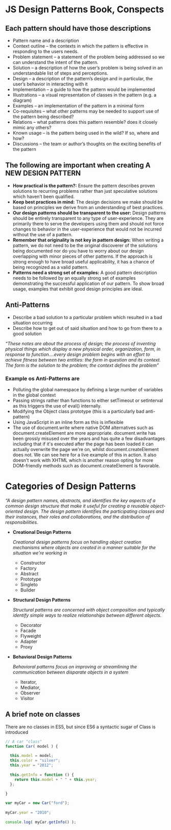# JS Design Patterns Book, Conspects

## Each pattern should have those descriptions

*   Pattern name and a description
*   Context outline – the contexts in which the pattern is effective in responding to the users needs.
*   Problem statement – a statement of the problem being addressed so we can understand the intent of the pattern.
*   Solution – a description of how the user’s problem is being solved in an understandable list of steps and perceptions.
*   Design – a description of the pattern’s design and in particular, the user’s behavior in interacting with it
*   Implementation – a guide to how the pattern would be implemented
*   Illustrations – a visual representation of classes in the pattern (e.g. a diagram)
*   Examples – an implementation of the pattern in a minimal form
*   Co-requisites – what other patterns may be needed to support use of the pattern being described?
*   Relations – what patterns does this pattern resemble? does it closely mimic any others?
*   Known usage – is the pattern being used in the wild? If so, where and how?
*   Discussions – the team or author’s thoughts on the exciting benefits of the pattern

## The following are important when creating A NEW DESIGN PATTERN

* **How practical is the pattern?:** Ensure the pattern describes proven solutions to recurring problems rather than just speculative solutions which haven’t been qualified.
* **Keep best practices in mind:** The design decisions we make should be based on principles we derive from an understanding of best practices.
* **Our design patterns should be transparent to the user:** Design patterns should be entirely transparent to any type of user-experience. They are primarily there to serve the developers using them and should not force changes to behavior in the user-experience that would not be incurred without the use of a pattern.
* **Remember that originality is not key in pattern design:** When writing a pattern, we do not need to be the original discoverer of the solutions being documented nor do you have to worry about our design overlapping with minor pieces of other patterns. If the approach is strong enough to have broad useful applicability, it has a chance of being recognized as a valid pattern.
* **Patterns need a strong set of examples:** A good pattern description needs to be followed by an equally strong set of examples demonstrating the successful application of our pattern. To show broad usage, examples that exhibit good design principles are ideal.

## Anti-Patterns


* Describe a bad solution to a particular problem which resulted in a bad situation occurring
* Describe how to get out of said situation and how to go from there to a good solution

_“These notes are about the process of design; the process of inventing physical things which display a new physical order, organization, form, in response to function.…every design problem begins with an effort to achieve fitness between two entities: the form in question and its context. The form is the solution to the problem; the context defines the problem”_
    
### Example os Anti-Patterns are
    
    
* Polluting the global namespace by defining a large number of variables in the global context
* Passing strings rather than functions to either setTimeout or setInterval as this triggers the use of eval() internally.
* Modifying the Object class prototype (this is a particularly bad anti-pattern)
* Using JavaScript in an inline form as this is inflexible
* The use of document.write where native DOM alternatives such as document.createElement are more appropriate. document.write has been grossly misused over the years and has quite a few disadvantages including that if it's executed after the page has been loaded it can actually overwrite the page we're on, whilst document.createElement does not. We can see here for a live example of this in action. It also doesn't work with XHTML which is another reason opting for more DOM-friendly methods such as document.createElement is favorable.

# Categories of Design Patterns

_“A design pattern names, abstracts, and identifies the key aspects of a common design structure that make it useful for creating a reusable object-oriented design. The design pattern identifies the participating classes and their instances, their roles and collaborations, and the distribution of responsibilities._ 

* **Creational Design Patterns**

    _Creational design patterns focus on handling object creation mechanisms where objects are created in a manner suitable for the situation we're working in_

    * Constructor
    * Factory
    * Abstract
    * Prototype
    * Singleto
    * Builder
    
* **Structural Design Patterns**

    _Structural patterns are concerned with object composition and typically identify simple ways to realize relationships between different objects._
    
    * Decorator
    * Facade
    * Flyweight
    * Adapter
    * Proxy
    
    
* **Behavioral Design Patterns**

    _Behavioral patterns focus on improving or streamlining the communication between disparate objects in a system_

    * Iterator, 
    * Mediator, 
    * Observer
    * Visitor

## A brief note on classes

There are no classes in ES5, but since ES6 a syntactic sugar of Class is introduced
 
 ```javascript
 // A car "class"
 function Car( model ) {
  
   this.model = model;
   this.color = "silver";
   this.year = "2012";
  
   this.getInfo = function () {
     return this.model + " " + this.year;
   };
  
 }
 ```
 
 ```javascript
 var myCar = new Car("ford");
  
 myCar.year = "2010";
  
 console.log( myCar.getInfo() );
 ```
 
 